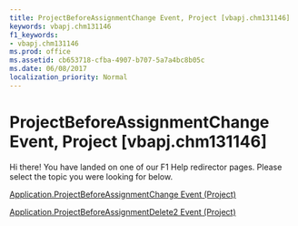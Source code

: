 ```yaml
---
title: ProjectBeforeAssignmentChange Event, Project [vbapj.chm131146]
keywords: vbapj.chm131146
f1_keywords:
- vbapj.chm131146
ms.prod: office
ms.assetid: cb653718-cfba-4907-b707-5a7a4bc8b05c
ms.date: 06/08/2017
localization_priority: Normal
---
```



# ProjectBeforeAssignmentChange Event, Project [vbapj.chm131146]

Hi there! You have landed on one of our F1 Help redirector pages. Please select the topic you were looking for below.

[Application.ProjectBeforeAssignmentChange Event (Project)](http://msdn.microsoft.com/library/9d94303c-f8f6-1681-0829-23f240afc570%28Office.15%29.aspx)

[Application.ProjectBeforeAssignmentDelete2 Event (Project)](http://msdn.microsoft.com/library/2753a140-e01b-b2c1-233f-f9f265737b47%28Office.15%29.aspx)


